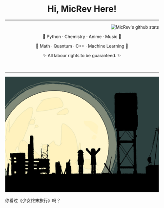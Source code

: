 <h1 align="center">Hi, MicRev Here!</h1>

---
<div>
    <div align="center">
      <a href="https://github.com/MicRev"><img src="https://github-readme-stats.vercel.app/api/top-langs/?username=MicRev&theme=merko&layout=compact" alt="MicRev's github stats" align="right"></a>
      <br>
    </div>
    <p align="center">
      🔭 Python · Chemistry · Anime · Music 🔭
    </p>
    <p align="center">
      🌱 Math · Quantum · C++ · Machine Learning 🌱
    </p>
    <p align="center">
      ✨ All labour rights to be guaranteed. ✨
    </p>
</div>
<br>

---


![谁不喜欢少女终末旅行](shyojo.jpg)

你看过《少女终末旅行》吗？
